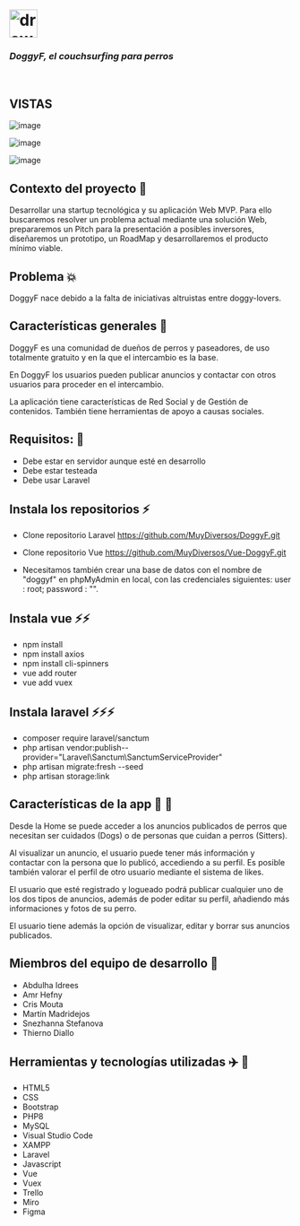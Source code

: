 # <img src="src\assets\doggyLogo.png" alt="drawing" style="width:50px;"/>

### *DoggyF, el couchsurfing para perros* 
<br>

## VISTAS

![image](https://user-images.githubusercontent.com/82060703/127542298-150922e8-9320-4821-9ecf-0e3105936109.png)

![image](https://user-images.githubusercontent.com/82060703/127542470-3e50393c-a45c-42f9-b28a-2f8457c4491b.png)

![image](https://user-images.githubusercontent.com/82060703/127545653-3d287de2-fbc5-4453-9912-c04cde95e675.png)




## Contexto del proyecto 🌱
Desarrollar una startup tecnológica y su aplicación Web MVP.
Para ello buscaremos resolver un problema actual mediante una solución Web, prepararemos un Pitch para la presentación a posibles inversores, diseñaremos un prototipo, un RoadMap y desarrollaremos el producto mínimo viable.

## Problema :collision:
DoggyF nace debido a la falta de iniciativas altruistas entre doggy-lovers. 

## Características generales 🔭

DoggyF es una comunidad de dueños de perros y paseadores, de uso totalmente gratuito y en la que el intercambio es la base.

En DoggyF los usuarios pueden  publicar anuncios y contactar con otros usuarios para proceder en el intercambio.

La aplicación tiene características de Red Social y de Gestión de contenidos. También tiene herramientas de apoyo a causas sociales.

## Requisitos: 📝
- Debe estar en servidor aunque esté en desarrollo
- Debe estar testeada
- Debe usar Laravel

## Instala los repositorios ⚡

- Clone repositorio Laravel https://github.com/MuyDiversos/DoggyF.git

- Clone repositorio Vue https://github.com/MuyDiversos/Vue-DoggyF.git

- Necesitamos también crear una base de datos con el nombre de "doggyf" en phpMyAdmin en local, con las credenciales siguientes: user : root; password : "".

## Instala vue ⚡⚡
- npm install
- npm install axios
- npm install cli-spinners
- vue add router
- vue add vuex

## Instala laravel ⚡⚡⚡
- composer require laravel/sanctum
- php artisan vendor:publish--provider="Laravel\Sanctum\SanctumServiceProvider" 
- php artisan migrate:fresh --seed
- php artisan storage:link

## Características de la app :dog: :dog: 
Desde la Home se puede acceder a los anuncios publicados de perros que necesitan ser cuidados (Dogs) o de personas que cuidan a perros (Sitters). 

Al visualizar un anuncio, el usuario puede tener más información y contactar con la persona que lo publicó, accediendo a su perfil. Es posible también valorar el perfil de otro usuario mediante el sistema de likes.

El usuario que esté registrado y logueado podrá publicar cualquier uno de los dos tipos de anuncios, además de poder editar su perfil, añadiendo más informaciones y fotos de su perro.

El usuario tiene además la opción de visualizar, editar y borrar sus anuncios publicados.

## Miembros del equipo de desarrollo 👯
- Abdulha Idrees
- Amr Hefny
- Cris Mouta
- Martín Madridejos
- Snezhanna Stefanova
- Thierno Diallo

## Herramientas y tecnologías utilizadas :airplane: :rocket:
- HTML5
- CSS
- Bootstrap
- PHP8
- MySQL
- Visual Studio Code
- XAMPP
- Laravel
- Javascript
- Vue
- Vuex
- Trello
- Miro
- Figma
